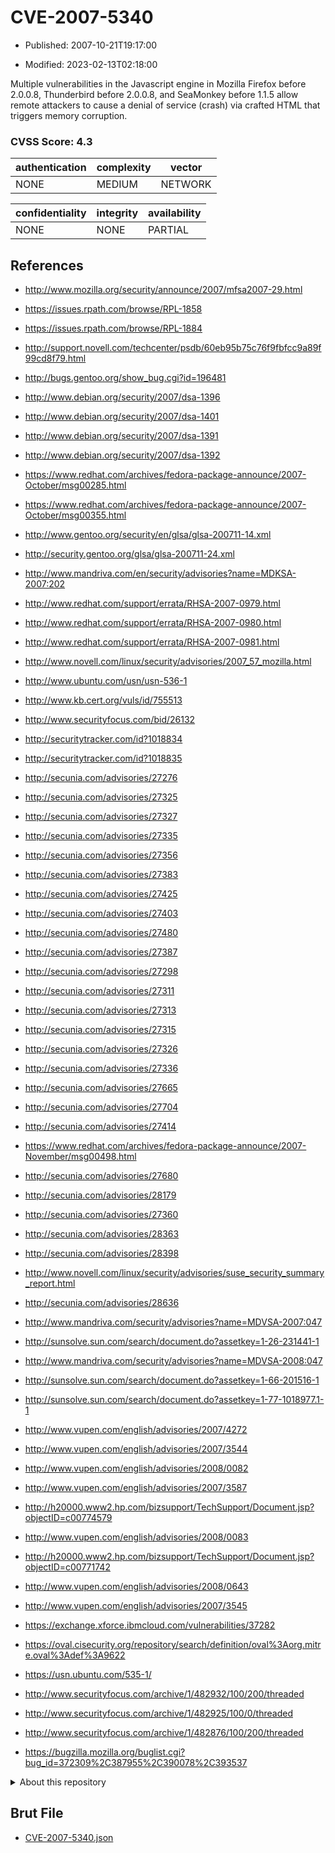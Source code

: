 # CVE-2007-5340

- Published: 2007-10-21T19:17:00

- Modified: 2023-02-13T02:18:00

Multiple vulnerabilities in the Javascript engine in Mozilla Firefox before 2.0.0.8, Thunderbird before 2.0.0.8, and SeaMonkey before 1.1.5 allow remote attackers to cause a denial of service (crash) via crafted HTML that triggers memory corruption.

### CVSS Score: **4.3**

| authentication | complexity | vector |
| --- | --- | --- |
| NONE | MEDIUM | NETWORK |

| confidentiality | integrity | availability |
| --- | --- | --- |
| NONE | NONE | PARTIAL |

## References

* http://www.mozilla.org/security/announce/2007/mfsa2007-29.html

* https://issues.rpath.com/browse/RPL-1858

* https://issues.rpath.com/browse/RPL-1884

* http://support.novell.com/techcenter/psdb/60eb95b75c76f9fbfcc9a89f99cd8f79.html

* http://bugs.gentoo.org/show_bug.cgi?id=196481

* http://www.debian.org/security/2007/dsa-1396

* http://www.debian.org/security/2007/dsa-1401

* http://www.debian.org/security/2007/dsa-1391

* http://www.debian.org/security/2007/dsa-1392

* https://www.redhat.com/archives/fedora-package-announce/2007-October/msg00285.html

* https://www.redhat.com/archives/fedora-package-announce/2007-October/msg00355.html

* http://www.gentoo.org/security/en/glsa/glsa-200711-14.xml

* http://security.gentoo.org/glsa/glsa-200711-24.xml

* http://www.mandriva.com/en/security/advisories?name=MDKSA-2007:202

* http://www.redhat.com/support/errata/RHSA-2007-0979.html

* http://www.redhat.com/support/errata/RHSA-2007-0980.html

* http://www.redhat.com/support/errata/RHSA-2007-0981.html

* http://www.novell.com/linux/security/advisories/2007_57_mozilla.html

* http://www.ubuntu.com/usn/usn-536-1

* http://www.kb.cert.org/vuls/id/755513

* http://www.securityfocus.com/bid/26132

* http://securitytracker.com/id?1018834

* http://securitytracker.com/id?1018835

* http://secunia.com/advisories/27276

* http://secunia.com/advisories/27325

* http://secunia.com/advisories/27327

* http://secunia.com/advisories/27335

* http://secunia.com/advisories/27356

* http://secunia.com/advisories/27383

* http://secunia.com/advisories/27425

* http://secunia.com/advisories/27403

* http://secunia.com/advisories/27480

* http://secunia.com/advisories/27387

* http://secunia.com/advisories/27298

* http://secunia.com/advisories/27311

* http://secunia.com/advisories/27313

* http://secunia.com/advisories/27315

* http://secunia.com/advisories/27326

* http://secunia.com/advisories/27336

* http://secunia.com/advisories/27665

* http://secunia.com/advisories/27704

* http://secunia.com/advisories/27414

* https://www.redhat.com/archives/fedora-package-announce/2007-November/msg00498.html

* http://secunia.com/advisories/27680

* http://secunia.com/advisories/28179

* http://secunia.com/advisories/27360

* http://secunia.com/advisories/28363

* http://secunia.com/advisories/28398

* http://www.novell.com/linux/security/advisories/suse_security_summary_report.html

* http://secunia.com/advisories/28636

* http://www.mandriva.com/security/advisories?name=MDVSA-2007:047

* http://sunsolve.sun.com/search/document.do?assetkey=1-26-231441-1

* http://www.mandriva.com/security/advisories?name=MDVSA-2008:047

* http://sunsolve.sun.com/search/document.do?assetkey=1-66-201516-1

* http://sunsolve.sun.com/search/document.do?assetkey=1-77-1018977.1-1

* http://www.vupen.com/english/advisories/2007/4272

* http://www.vupen.com/english/advisories/2007/3544

* http://www.vupen.com/english/advisories/2008/0082

* http://www.vupen.com/english/advisories/2007/3587

* http://h20000.www2.hp.com/bizsupport/TechSupport/Document.jsp?objectID=c00774579

* http://www.vupen.com/english/advisories/2008/0083

* http://h20000.www2.hp.com/bizsupport/TechSupport/Document.jsp?objectID=c00771742

* http://www.vupen.com/english/advisories/2008/0643

* http://www.vupen.com/english/advisories/2007/3545

* https://exchange.xforce.ibmcloud.com/vulnerabilities/37282

* https://oval.cisecurity.org/repository/search/definition/oval%3Aorg.mitre.oval%3Adef%3A9622

* https://usn.ubuntu.com/535-1/

* http://www.securityfocus.com/archive/1/482932/100/200/threaded

* http://www.securityfocus.com/archive/1/482925/100/0/threaded

* http://www.securityfocus.com/archive/1/482876/100/200/threaded

* https://bugzilla.mozilla.org/buglist.cgi?bug_id=372309%2C387955%2C390078%2C393537

<details>
<summary>About this repository</summary> 

  This repository is part of the project [Live Hack CVE](https://github.com/Live-Hack-CVE). Main website can be found [www.live-hack.org](https://www.live-hack.org) 
  
  Made by [Sn0wAlice](https://github.com/Sn0wAlice) for the people that care about security and need to have a feed of the latest CVEs. Hope you enjoy it, don't forget to star the repo and follow me on [Twitter](https://twitter.com/Sn0wAlice) and [Github](https://github.com/Sn0wAlice). And that is my [personnal website](https://www.alice-snow.me/)

  - [Home Page](https://github.com/Live-Hack-CVE)
  - [Framework](https://github.com/Live-Hack-CVE/cve-framework)
  - [CVE database](https://github.com/Live-Hack-CVE/full_database)
  - [Changelog](https://github.com/Live-Hack-CVE/Changelog)
</details>

## Brut File

* [CVE-2007-5340.json](https://raw.githubusercontent.com/Live-Hack-CVE/full_database/main/cves/2007/CVE-2007-5340.json)

